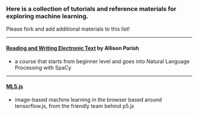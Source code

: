 ### Here is a collection of tutorials and reference materials for exploring machine learning. 
Please fork and add additional materials to this list!

_________________________________________

#### [Reading and Writing Electronic Text](https://github.com/aparrish/rwet) by Allison Parish 
- a course that starts from beginner level and goes into Natural Language Processing with SpaCy

__________________________

#### [ML5.js](https://ml5js.org/) 
- image-based machine learning in the browser based around tensorflow.js, from the friendly team behind p5.js

